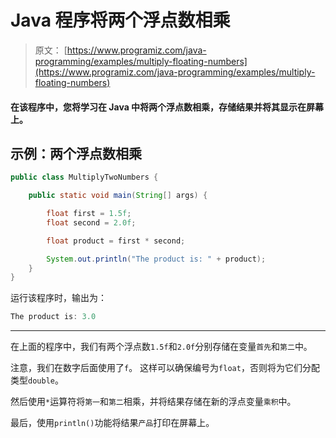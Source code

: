 # Java 程序将两个浮点数相乘

> 原文： [https://www.programiz.com/java-programming/examples/multiply-floating-numbers](https://www.programiz.com/java-programming/examples/multiply-floating-numbers)

#### 在该程序中，您将学习在 Java 中将两个浮点数相乘，存储结果并将其显示在屏幕上。

## 示例：两个浮点数相乘

```java
public class MultiplyTwoNumbers {

    public static void main(String[] args) {

        float first = 1.5f;
        float second = 2.0f;

        float product = first * second;

        System.out.println("The product is: " + product);
    }
}
```

运行该程序时，输出为：

```java
The product is: 3.0
```

* * *

在上面的程序中，我们有两个浮点数`1.5f`和`2.0f`分别存储在变量`首先`和`第二`中。

注意，我们在数字后面使用了`f`。 这样可以确保编号为`float`，否则将为它们分配类型`double`。

然后使用`*`运算符将`第一`和`第二`相乘，并将结果存储在新的浮点变量`乘积`中。

最后，使用`println()`功能将结果`产品`打印在屏幕上。